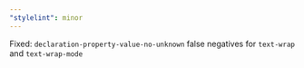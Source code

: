 ```yaml
---
"stylelint": minor
---
```


Fixed: `declaration-property-value-no-unknown` false negatives for `text-wrap` and `text-wrap-mode`
